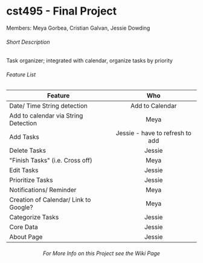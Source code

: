 # cst495 - Final Project

Members: Meya Gorbea, Cristian Galvan, Jessie Dowding

###### Short Description
Task organizer; integrated with calendar, organize tasks by priority

###### Feature List

| Feature        | Who         | 
| ------------- |:-------------:|
|  Date/ Time String detection    |   Add to Calendar   |
|  Add to calendar via String Detection    |   Meya    |
|  Add Tasks    |  Jessie  - have to refresh to add  |
|  Delete Tasks    |  Jessie     |
|  "Finish Tasks" (i.e. Cross off)    |  Meya  |
|  Edit Tasks    |   Jessie    |
|  Prioritize Tasks    |   Jessie    |
|  Notifications/ Reminder    |    Meya   |
|  Creation of Calendar/ Link to Google?    |    Meya   |
|  Categorize Tasks    |    Jessie   |
|  Core Data   |  Jessie |
|  About Page  |  Jessie |



<h6 align="center"> For More Info on this Project see the Wiki Page </h6>




